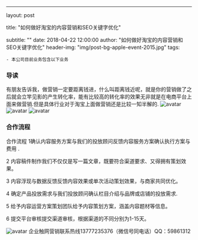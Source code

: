 ---

layout:     post

title:      "如何做好淘宝的内容营销和SEO关键字优化"

subtitle:   ""
date:       2018-04-22 12:00:00
author:     "如何做好淘宝的内容营销和SEO关键字优化"
header-img: "img/post-bg-apple-event-2015.jpg"
tags:

    - 本公司目前业务包含以下业务

### 导读

有朋友告诉我，做营销一定要距离钱进，什么叫距离钱近呢，就是你的营销做了之后就会立竿见影的产生转化率，能有比较高的转化率的效果无非就是在电商平台上面来做营销.但是具体行业对于淘宝上面做营销还是比较一知半解的.
![avatar](http://www.ruanwenclass.com/UploadFiles/2018-08/129/2018080122463357529.png)
![avatar](http://www.ruanwenclass.com/UploadFiles/2018-08/129/2018080122474581933.jpg)
![avatar](http://www.ruanwenclass.com/UploadFiles/2018-08/129/2018080122485416518.png)

### 合作流程

合作流程  1确认内容服务方案与我们的投放顾问反馈内容服务方案确认执行方案与费用 .

2 内容稿件制作我们不仅仅是写一篇文章，既要符合渠道要求、又得拥有策划效果。

3 内容浮现与数据反馈反馈内容效果或单次活动策划效果，与商家共同优化。

4 确定产品投放需求与我们投放顾问确认栏目介绍与品牌或店铺的投放需求.

5 给予内容运营方案策划团队给予内容策划方案，涵盖内容题材等信息。

6 提交平台审核提交渠道审核，根据渠道的不同分别为1-15天。

![avatar](http://www.ruanwenclass.com/UploadFiles/2018-08/129/15331388724102644.png)
企业触网营销联系热线13777235376（微信号同电话）QQ：59861312
